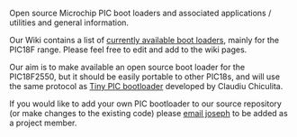 Open source Microchip PIC boot loaders and associated applications / utilities and general information.

Our Wiki contains a list of [currently available boot loaders](AvailableBootloaders.md), mainly for the PIC18F range. Please feel free to edit and add to the wiki pages.

Our aim is to make available an open source boot loader for the PIC18F2550, but it should be easily portable to other PIC18s, and will use the same protocol as [Tiny PIC bootloader](http://www.etc.ugal.ro/cchiculita/software/picbootloader.htm) developed by Claudiu Chiculita.


If you would like to add your own PIC bootloader to our source repository (or make changes to the existing code) please [email joseph](mailto:joseph@heenan.me.uk) to be added as a project member.